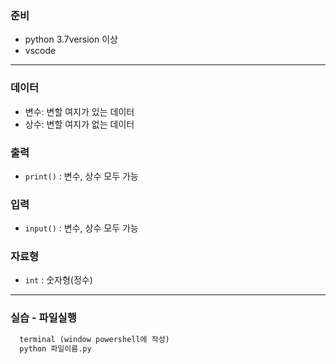 ### 준비  
- python 3.7version 이상  
- vscode  

- - -  

### 데이터  
- 변수: 변할 여지가 있는 데이터  
- 상수: 변할 여지가 없는 데이터  

### 출력  
- `print()` : 변수, 상수 모두 가능  

### 입력  
- `input()` : 변수, 상수 모두 가능

### 자료형  
- `int` : 숫자형(정수)  

- - -  
### 실습 - 파일실행  
```python
  terminal (window powershell에 작성)
  python 파일이름.py
```
